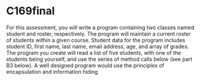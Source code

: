 # C169final
For this assessment, you will write a program containing two classes named student and roster, respectively. The program will maintain a current roster of students within a given course. Student data for the program includes student ID, first name, last name, e­mail address, age, and array of grades. The program you create will read a list of five students, with one of the students being yourself, and use the series of method calls below (see part B3 below). A well ­designed program would use the principles of encapsulation and information hiding
